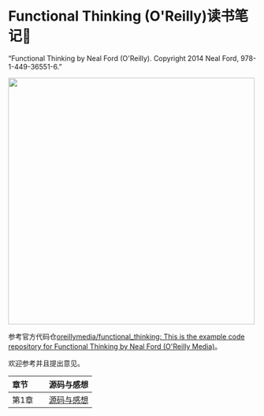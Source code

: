 # Functional Thinking (O'Reilly)读书笔记:blue_book:

“Functional Thinking by Neal Ford (O'Reilly). Copyright 2014 Neal Ford, 978-1-449-36551-6.”

<img src="https://learning.oreilly.com/library/cover/9781449365509/250w/" width="500">

参考官方代码仓[oreillymedia/functional_thinking: This is the example code repository for Functional Thinking by Neal Ford (O'Reilly Media)](https://github.com/oreillymedia/functional_thinking)。

欢迎参考并且提出意见。

| 章节 | 源码与感想 |
| :--- | :--- |
| 第1章　 | [源码与感想]() |
